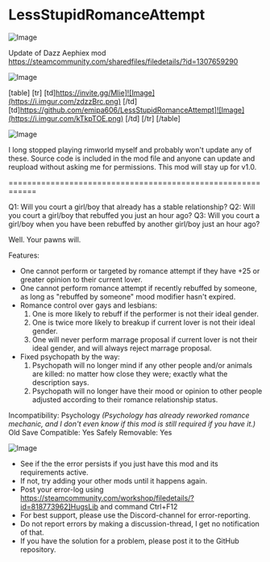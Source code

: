 # LessStupidRomanceAttempt

![Image](https://i.imgur.com/WAEzk68.png)

Update of Dazz Aephiex mod
https://steamcommunity.com/sharedfiles/filedetails/?id=1307659290

![Image](https://i.imgur.com/7Gzt3Rg.png)


[table]
	[tr]
		[td]https://invite.gg/Mlie]![Image](https://i.imgur.com/zdzzBrc.png)
[/td]
		[td]https://github.com/emipa606/LessStupidRomanceAttempt]![Image](https://i.imgur.com/kTkpTOE.png)
[/td]
	[/tr]
[/table]
	
![Image](https://i.imgur.com/NOW7jU1.png)


I long stopped playing rimworld myself and probably won&apos;t update any of these. Source code is included in the mod file and anyone can update and reupload without asking me for permissions. This mod will stay up for v1.0.

============================================================

Q1: Will you court a girl/boy that already has a stable relationship?
Q2: Will you court a girl/boy that rebuffed you just an hour ago?
Q3: Will you court a girl/boy when you have been rebuffed by another girl/boy just an hour ago?

Well. Your pawns will.

Features:
- One cannot perform or targeted by romance attempt if they have +25 or greater opinion to their current lover.
- One cannot perform romance attempt if recently rebuffed by someone, as long as &quot;rebuffed by someone&quot; mood modifier hasn&apos;t expired.
- Romance control over gays and lesbians:
  1. One is more likely to rebuff if the performer is not their ideal gender.
  2. One is twice more likely to breakup if current lover is not their ideal gender.
  3. One will never perform marrage proposal if current lover is not their ideal gender, and will always reject marrage proposal.
- Fixed psychopath by the way:
  1. Psychopath will no longer mind if any other people and/or animals are killed: no matter how close they were; exactly what the description says.
  2. Psychopath will no longer have their mood or opinion to other people adjusted according to their romance relationship status.

Incompatibility: Psychology *(Psychology has already reworked romance mechanic, and I don&apos;t even know if this mod is still required if you have it.)*
Old Save Compatible: Yes
Safely Removable: Yes


![Image](https://i.imgur.com/Rs6T6cr.png)



-  See if the the error persists if you just have this mod and its requirements active.
-  If not, try adding your other mods until it happens again.
-  Post your error-log using https://steamcommunity.com/workshop/filedetails/?id=818773962]HugsLib and command Ctrl+F12
-  For best support, please use the Discord-channel for error-reporting.
-  Do not report errors by making a discussion-thread, I get no notification of that.
-  If you have the solution for a problem, please post it to the GitHub repository.



